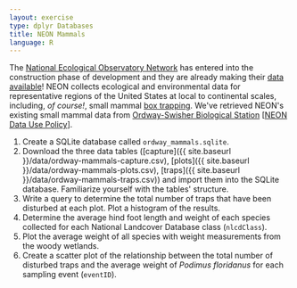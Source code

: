 ```yaml
---
layout: exercise
type: dplyr Databases
title: NEON Mammals
language: R
---
```


The [National Ecological Observatory Network](http://www.neoninc.org) has entered into the construction phase of development and they are already making their [data available](http://data.neonscience.org/home)! NEON collects ecological and environmental data for representative regions of the United States at local to continental scales, including, *of course!*, small mammal [box trapping](https://en.wikipedia.org/wiki/Sherman_trap). We've retrieved NEON's existing small mammal data from [Ordway-Swisher Biological Station](http://ordway-swisher.ufl.edu/) [[NEON Data Use Policy](http://data.neonscience.org/data-policy)]. 

1. Create a SQLite database called `ordway_mammals.sqlite`. 
2. Download the three data tables ([capture]({{ site.baseurl }}/data/ordway-mammals-capture.csv), [plots]({{ site.baseurl }}/data/ordway-mammals-plots.csv), [traps]({{ site.baseurl }}/data/ordway-mammals-traps.csv)) and import them into the SQLite database. Familiarize yourself with the tables' structure.
3. Write a query to determine the total number of traps that have been disturbed 
at each plot. Plot a histogram of the results.
4. Determine the average hind foot length and weight of each species collected 
for each National Landcover Database class (`nlcdClass`). 
5. Plot the average weight of all species with weight measurements from the woody wetlands.
5. Create a scatter plot of the relationship between the total number of
disturbed traps and the average weight of *Podimus floridanus* for each sampling event (`eventID`).
